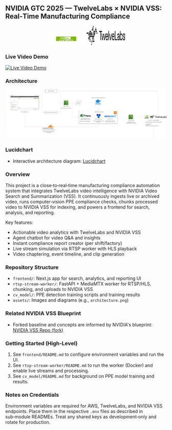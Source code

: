 ## NVIDIA GTC 2025 — TwelveLabs × NVIDIA VSS: Real‑Time Manufacturing Compliance

<div align="center">
  <img src="frontend/public/nvidia.jpg" width="120" height="40" alt="NVIDIA">
  <img src="frontend/public/twelvelabs.png" width="120" height="60" alt="TwelveLabs">
</div>

### Live Video Demo
[![Live Video Demo](https://img.youtube.com/vi/opYHSc77ZQ/0.jpg)](https://www.youtube.com/watch?v=opYHSc77ZQ&feature=youtu.be)

### Architecture
![System Architecture](assets/architecture.png)

### Lucidchart
- Interactive architecture diagram: [Lucidchart](https://lucid.app/lucidchart/6b6215f6-b49d-4ca5-92a4-e677dba3eb12/edit?invitationId=inv_b73efd38-0dde-43ef-8477-e1ae471f0aa1)

### Overview
This project is a close‑to‑real‑time manufacturing compliance automation system that integrates TwelveLabs video intelligence with NVIDIA Video Search and Summarization (VSS). It continuously ingests live or archived video, runs computer‑vision PPE compliance checks, chunks processed video to NVIDIA VSS for indexing, and powers a frontend for search, analysis, and reporting.

Key features:
- Actionable video analytics with TwelveLabs and NVIDIA VSS
- Agent chatbot for video Q&A and insights
- Instant compliance report creator (per shift/factory)
- Live stream simulation via RTSP worker with HLS playback
- Video chaptering, event timeline, and clip generation

### Repository Structure
- `frontend/`: Next.js app for search, analytics, and reporting UI
- `rtsp-stream-worker/`: FastAPI + MediaMTX worker for RTSP/HLS, chunking, and uploads to NVIDIA VSS
- `cv_model/`: PPE detection training scripts and training results
- `assets/`: Images and diagrams (e.g., `architecture.png`)

### Related NVIDIA VSS Blueprint
- Forked baseline and concepts are informed by NVIDIA's blueprint: [NVIDIA VSS Repo (fork)](https://github.com/james-le-twelve-labs/nvidia-vss)

### Getting Started (High‑Level)
1) See `frontend/README.md` to configure environment variables and run the UI.
2) See `rtsp-stream-worker/README.md` to run the worker (Docker) and enable live streams and processing.
3) See `cv_model/README.md` for background on PPE model training and results.

### Notes on Credentials
Environment variables are required for AWS, TwelveLabs, and NVIDIA VSS endpoints. Place them in the respective `.env` files as described in sub‑module READMEs. Treat any shared keys as development‑only and rotate for production.
